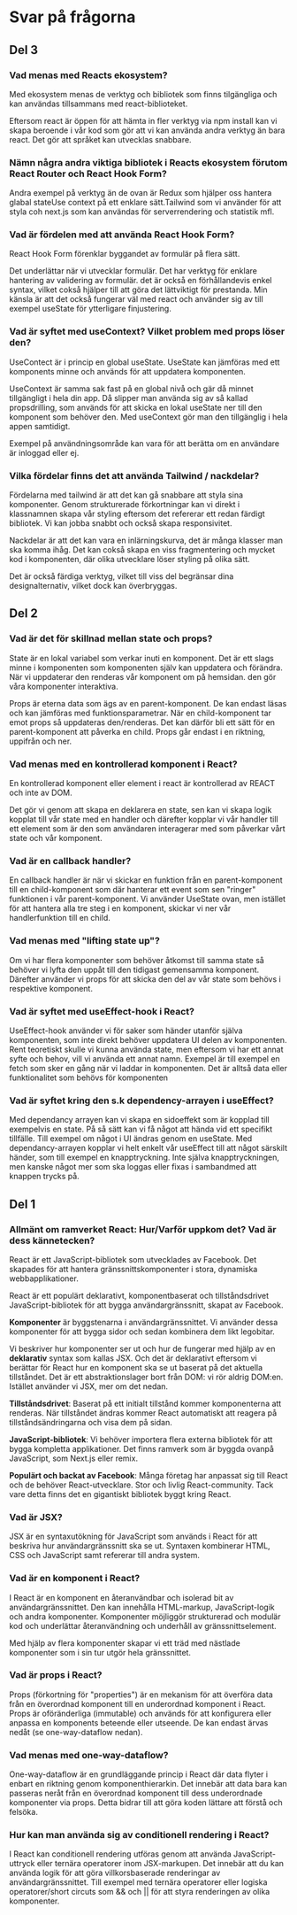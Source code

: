 # Svar på frågorna

## Del 3

### Vad menas med Reacts ekosystem?

Med ekosystem menas de verktyg och bibliotek som finns tilgängliga och kan användas tillsammans med react-biblioteket.

Eftersom react är öppen för att hämta in fler verktyg via npm install kan vi skapa beroende i vår kod som gör att vi kan använda andra verktyg än bara react. Det gör att språket kan utvecklas snabbare.

### Nämn några andra viktiga bibliotek i Reacts ekosystem förutom React Router och React Hook Form?

Andra exempel på verktyg än de ovan är Redux som hjälper oss hantera glabal stateUse context på ett enklare sätt.Tailwind som vi använder för att styla coh next.js som kan användas för serverrendering och statistik mfl.

### Vad är fördelen med att använda React Hook Form?

React Hook Form förenklar byggandet av formulär på flera sätt.

Det underlättar när vi utvecklar formulär. Det har verktyg för enklare hantering av validering av formulär. det är också en förhållandevis enkel syntax, vilket cokså hjälper till att göra det lättviktigt för prestanda. Min känsla är att det också fungerar väl med react och använder sig av till exempel useState för ytterligare finjustering.

### Vad är syftet med useContext? Vilket problem med props löser den?

UseContect är i princip en global useState. UseState kan jämföras med ett komponents minne och används för att uppdatera komponenten.

UseContext är samma sak fast på en global nivå och gär då minnet tillgängligt i hela din app. Då slipper man använda sig av så kallad propsdrilling, som används för att skicka en lokal useState ner till den komponent som behöver den. Med useContext gör man den tillgänglig i hela appen samtidigt.

Exempel på användningsområde kan vara för att berätta om en användare är inloggad eller ej.

### Vilka fördelar finns det att använda Tailwind / nackdelar?

Fördelarna med tailwind är att det kan gå snabbare att styla sina komponenter. Genom strukturerade förkortningar kan vi direkt i klassnamnen skapa vår styling eftersom det refererar ett redan färdigt bibliotek. Vi kan jobba snabbt och också skapa responsivitet.

Nackdelar är att det kan vara en inlärningskurva, det är många klasser man ska komma ihåg. Det kan cokså skapa en viss fragmentering och mycket kod i komponenten, där olika utvecklare löser styling på olika sätt.

Det är också färdiga verktyg, vilket till viss del begränsar dina designalternativ, vilket dock kan överbryggas.

## Del 2

### Vad är det för skillnad mellan state och props?

State är en lokal variabel som verkar inuti en komponent. Det är ett slags minne i komponenten som komponenten själv kan uppdatera och förändra. När vi uppdaterar den renderas vår komponent om på hemsidan. den gör våra komponenter interaktiva.

Props är eterna data som ägs av en parent-komponent. De kan endast läsas och kan jämföras med funktionsparametrar. När en child-komponent tar emot props så uppdateras den/renderas. Det kan därför bli ett sätt för en parent-komponent att påverka en child. Props går endast i en riktning, uppifrån och ner.

### Vad menas med en kontrollerad komponent i React?

En kontrollerad komponent eller element i react är kontrollerad av REACT och inte av DOM.

Det gör vi genom att skapa en deklarera en state, sen kan vi skapa logik kopplat till vår state med en handler och därefter kopplar vi vår handler till ett element som är den som användaren interagerar med som påverkar vårt state och vår komponent.

### Vad är en callback handler?

En callback handler är när vi skickar en funktion från en parent-komponent till en child-komponent som där hanterar ett event som sen "ringer" funktionen i vår parent-komponent. Vi använder UseState ovan, men istället för att hantera alla tre steg i en komponent, skickar vi ner vår handlerfunktion till en child.

### Vad menas med "lifting state up"?

Om vi har flera komponenter som behöver åtkomst till samma state så behöver vi lyfta den uppåt till den tidigast gemensamma komponent. Därefter använder vi props för att skicka den del av vår state som behövs i respektive komponent.

### Vad är syftet med useEffect-hook i React?

UseEffect-hook använder vi för saker som händer utanför själva komponenten, som inte direkt behöver uppdatera UI delen av komponenten. Rent teoretiskt skulle vi kunna använda state, men eftersom vi har ett annat syfte och behov, vill vi använda ett annat namn. Exempel är till exempel en fetch som sker en gång när vi laddar in komponenten. Det är alltså data eller funktionalitet som behövs för komponenten

### Vad är syftet kring den s.k dependency-arrayen i useEffect?

Med dependancy arrayen kan vi skapa en sidoeffekt som är kopplad till exempelvis en state. På så sätt kan vi få något att hända vid ett specifikt tillfälle. Till exempel om något i UI ändras genom en useState. Med dependancy-arrayen kopplar vi helt enkelt vår useEffect till att något särskilt händer, som till exempel en knapptryckning. Inte själva knapptryckningen, men kanske något mer som ska loggas eller fixas i sambandmed att knappen trycks på.

## Del 1

### Allmänt om ramverket React: Hur/Varför uppkom det? Vad är dess kännetecken?

React är ett JavaScript-bibliotek som utvecklades av Facebook. Det skapades för att hantera gränssnittskomponenter i stora, dynamiska webbapplikationer.

React är ett populärt deklarativt, komponentbaserat och tillståndsdrivet JavaScript-bibliotek för att bygga användargränssnitt, skapat av Facebook.

**Komponenter** är byggstenarna i användargränssnittet. Vi använder dessa komponenter för att bygga sidor och sedan kombinera dem likt legobitar.

Vi beskriver hur komponenter ser ut och hur de fungerar med hjälp av en **deklarativ** syntax som kallas JSX. Och det är deklarativt eftersom vi berättar för React hur en komponent ska se ut baserat på det aktuella tillståndet. Det är ett abstraktionslager bort från DOM: vi rör aldrig DOM:en. Istället använder vi JSX, mer om det nedan.

**Tillståndsdrivet**: Baserat på ett initialt tillstånd kommer komponenterna att renderas. När tillståndet ändras kommer React automatiskt att reagera på tillståndsändringarna och visa dem på sidan.

**JavaScript-bibliotek**: Vi behöver importera flera externa bibliotek för att bygga kompletta applikationer. Det finns ramverk som är byggda ovanpå JavaScript, som Next.js eller remix.

**Populärt och backat av Facebook**: Många företag har anpassat sig till React och de behöver React-utvecklare. Stor och livlig React-community. Tack vare detta finns det en gigantiskt bibliotek byggt kring React.

### Vad är JSX?

JSX är en syntaxutökning för JavaScript som används i React för att beskriva hur användargränssnitt ska se ut. Syntaxen kombinerar HTML, CSS och JavaScript samt refererar till andra system.

### Vad är en komponent i React?

I React är en komponent en återanvändbar och isolerad bit av användargränssnittet. Den kan innehålla HTML-markup, JavaScript-logik och andra komponenter. Komponenter möjliggör strukturerad och modulär kod och underlättar återanvändning och underhåll av gränssnittselement.

Med hjälp av flera komponenter skapar vi ett träd med nästlade komponenter som i sin tur utgör hela gränssnittet.

### Vad är props i React?

Props (förkortning för "properties") är en mekanism för att överföra data från en överordnad komponent till en underordnad komponent i React. Props är oföränderliga (immutable) och används för att konfigurera eller anpassa en komponents beteende eller utseende. De kan endast ärvas nedåt (se one-way-dataflow nedan).

### Vad menas med one-way-dataflow?

One-way-dataflow är en grundläggande princip i React där data flyter i enbart en riktning genom komponenthierarkin. Det innebär att data bara kan passeras neråt från en överordnad komponent till dess underordnade komponenter via props. Detta bidrar till att göra koden lättare att förstå och felsöka.

### Hur kan man använda sig av conditionell rendering i React?

I React kan conditionell rendering utföras genom att använda JavaScript-uttryck eller ternära operatorer inom JSX-markupen. Det innebär att du kan använda logik för att göra villkorsbaserade renderingar av användargränssnittet. Till exempel med ternära operatorer eller logiska operatorer/short circuts som && och || för att styra renderingen av olika komponenter.
